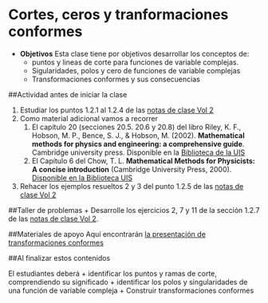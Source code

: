 # Cortes, ceros y tranformaciones conformes
+ **Objetivos**
Esta clase tiene por objetivos desarrollar los conceptos de:
    + puntos y lineas de corte para funciones de variable complejas.
    + Sigularidades, polos y cero de funciones de variable complejas
    + Transformaciones conformes y sus consecuencias

##Actividad antes de iniciar la clase
   1. Estudiar los puntos 1.2.1 al 1.2.4 de las [notas de clase Vol 2](https://github.com/nunezluis/MisCursos/blob/main/MisMateriales/LibrosCapitulos/VolumenDOS.pdf)
   2. Como material adicional vamos a recorrer
        1. El capítulo 20 (secciones 20.5. 20.6 y 20.8) del libro Riley, K. F., Hobson, M. P., Bence, S. J., & Hobson, M. (2002). **Mathematical methods for physics and engineering: a comprehensive guide**. Cambridge university press. Disponible en la [Biblioteca de la UIS](http://tangara.uis.edu.co)
        2. El Capítulo 6 del Chow, T. L. **Mathematical Methods for Physicists: A concise introduction** (Cambridge University Press, 2000). [Disponible en la Biblioteca UIS](http://tangara.uis.edu.co)
   3. Rehacer los ejemplos resueltos 2 y 3 del punto 1.2.5 de las [notas de clase Vol 2](https://github.com/nunezluis/MisCursos/blob/main/MisMateriales/LibrosCapitulos/VolumenDOS.pdf)

##Taller de problemas 
    + Desarrolle los ejercicios 2, 7 y 11 de la sección 1.2.7 de las [notas de clase Vol 2](https://github.com/nunezluis/MisCursos/blob/main/MisMateriales/LibrosCapitulos/VolumenDOS.pdf).

##Materiales de apoyo
Aquí encontrarán [la presentación de transformaciones conformes](https://github.com/nunezluis/MisCursos/blob/main/MisMateriales/Presentaciones/M2_1_2TransfConformes.pdf)

##Al finalizar estos contenidos

El estudiantes deberá
    + identificar los puntos y ramas de corte, comprendiendo su significado
    + identificar los polos y singularidades de una función de variable compleja
    + Construir transformaciones conformes   
